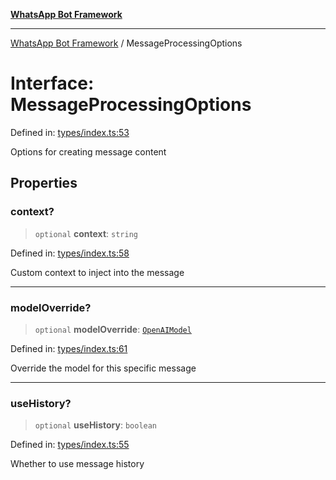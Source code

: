 [**WhatsApp Bot Framework**](../README.md)

***

[WhatsApp Bot Framework](../globals.md) / MessageProcessingOptions

# Interface: MessageProcessingOptions

Defined in: [types/index.ts:53](https://github.com/green-api/whatsapp-chatgpt-js/blob/144b3e2baae49a260200b70637f606416abe2026/src/types/index.ts#L53)

Options for creating message content

## Properties

### context?

> `optional` **context**: `string`

Defined in: [types/index.ts:58](https://github.com/green-api/whatsapp-chatgpt-js/blob/144b3e2baae49a260200b70637f606416abe2026/src/types/index.ts#L58)

Custom context to inject into the message

***

### modelOverride?

> `optional` **modelOverride**: [`OpenAIModel`](../type-aliases/OpenAIModel.md)

Defined in: [types/index.ts:61](https://github.com/green-api/whatsapp-chatgpt-js/blob/144b3e2baae49a260200b70637f606416abe2026/src/types/index.ts#L61)

Override the model for this specific message

***

### useHistory?

> `optional` **useHistory**: `boolean`

Defined in: [types/index.ts:55](https://github.com/green-api/whatsapp-chatgpt-js/blob/144b3e2baae49a260200b70637f606416abe2026/src/types/index.ts#L55)

Whether to use message history
